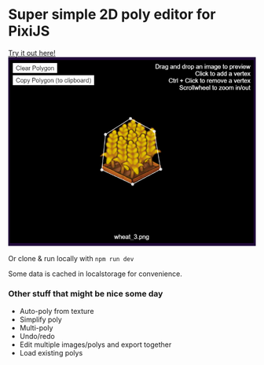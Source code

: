 # Super simple 2D poly editor for PixiJS

[Try it out here!](https://nicholas-robson.github.io/poly-edit/)
[![Alt text](/screenshot.png "Optional Title")](https://nicholas-robson.github.io/poly-edit/)

Or clone & run locally with `npm run dev`

Some data is cached in localstorage for convenience.

### Other stuff that might be nice some day
- Auto-poly from texture
- Simplify poly
- Multi-poly
- Undo/redo
- Edit multiple images/polys and export together
- Load existing polys
